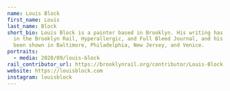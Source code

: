 ```yaml
---
name: Louis Block
first_name: Louis
last_name: Block
short_bio: Louis Block is a painter based in Brooklyn. His writing has appeared
  in the Brooklyn Rail, Hyperallergic, and Full Bleed Journal, and his work has
  been shown in Baltimore, Philadelphia, New Jersey, and Venice.
portraits:
  - media: 2020/09/louis-block
rail_contributor_url: https://brooklynrail.org/contributor/Louis-Block
website: https://louisblock.com
instagram: louisblock
---
```

